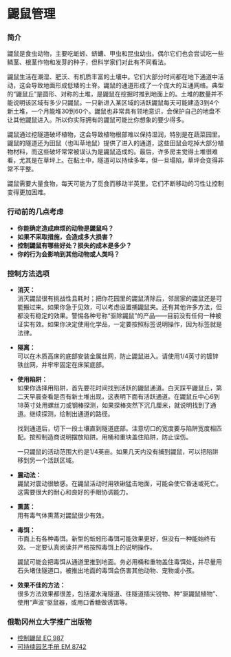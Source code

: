 # 鼹鼠管理

### 简介

鼹鼠是食虫动物，主要吃蚯蚓、蛴螬、甲虫和昆虫幼虫。偶尔它们也会尝试吃一些鳞茎、根茎作物和发芽的种子，但科学家们对此有不同看法。

鼹鼠生活在潮湿、肥沃、有机质丰富的土壤中。它们大部分时间都在地下通道中活动，这会导致地面形成低矮的土脊。鼹鼠的通道形成了一个庞大的互通网络。典型的“鼹鼠丘”是圆形、对称的土堆，是鼹鼠在挖掘时推到地面上的。土堆的数量并不能说明该区域有多少只鼹鼠。一只新进入某区域的活跃鼹鼠每天可能建造3到4个新土堆，一个月能堆30到60个。鼹鼠也非常具有领地意识，会保护自己的地盘不让其他鼹鼠进入。所以你实际拥有的鼹鼠可能比你想象的要少得多。

鼹鼠通过挖隧道破坏植物，这会导致植物根部难以保持湿润，特别是在蔬菜园里。鼹鼠的隧道还为田鼠（也叫草地鼠）提供了进入的通道，这些田鼠会吃掉大部分植物材料，而这些破坏常常被误认为是鼹鼠造成的。最后，许多房主觉得土堆很难看，尤其是在草坪上。在黏土中，隧道可以持续多年，但一旦塌陷，草坪会变得非常不平整。

鼹鼠需要大量食物，每天可能为了觅食而移动半英里。它们不断移动的习性让控制变得更加困难。

### 行动前的几点考虑

- **你能确定造成麻烦的动物是鼹鼠吗？**
- **如果不采取措施，会造成多大损害？**
- **控制鼹鼠有哪些好处？损失的成本是多少？**
- **你的行为会影响到其他动物或人类吗？**

### 控制方法选项

- **消灭：**  
  消灭鼹鼠很有挑战性且耗时；把你花园里的鼹鼠清除后，邻居家的鼹鼠还是可能搬过来。如果你急于见效，可以考虑设置捕鼹鼠夹。还有其他许多方法，但都没有稳定的效果。警惕各种号称“驱除鼹鼠”的产品——目前没有任何一种被证实有效。如果你决定使用化学品，一定要按照标签说明操作，因为标签就是法律。

- **隔离：**  
  可以在木质高床的底部安装金属丝网，防止鼹鼠进入。请使用1/4英寸的镀锌铁丝网，并牢牢固定在床架底部。

- **使用陷阱：**  
  如果你选择用陷阱，首先要花时间找到活跃的鼹鼠通道。白天踩平鼹鼠丘，第二天早晨查看是否有新土堆出现，这表明下面有活跃通道。在鼹鼠丘中心6到18英寸处用螺丝刀或钢棒探测，如果探棒突然下沉几厘米，就说明找到了通道。继续探测，绘制出通道的路径。

  找到通道后，切下一段土壤直到隧道底部。注意切口的宽度要与陷阱宽度相匹配。按照制造商说明摆放陷阱。用桶和重块盖住陷阱，防止误伤。

  一只鼹鼠的活动范围大约是1/4英亩。如果几天内没有捕到鼹鼠，可以把陷阱移到另一个活跃区域。

- **震动法：**  
  鼹鼠对震动很敏感。在鼹鼠活动时用铁锹猛击地面，可能会使它昏迷或死亡。这需要很大的耐心和良好的手眼协调能力。

- **熏蒸：**  
  用有毒气体熏蒸对鼹鼠很少有效。

- **毒饵：**  
  市面上有各种毒饵。新型的蚯蚓形毒饵可能效果更好，但没有一种能始终有效。一定要认真阅读并严格按照毒饵上的说明操作。

  鼹鼠可能会把毒饵从通道里推到地面。务必用桶和重物盖住毒饵处，并尽量用石头堵住隧道口。被推出地面的毒饵会伤害其他动物、宠物或小孩。

- **效果不佳的方法：**  
  很多方法效果都很差，包括灌水淹隧道、往隧道插尖锐物、种“驱鼹鼠植物”、使用“声波”驱鼠器，或用口香糖做诱饵等。

### 俄勒冈州立大学推广出版物

- [控制鼹鼠 EC 987](https://catalog.extension.oregonstate.edu)
- [可持续园艺手册 EM 8742](https://catalog.extension.oregonstate.edu)
